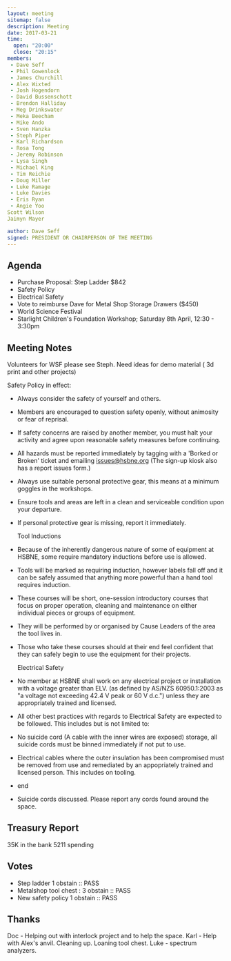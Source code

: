 ```yaml
---
layout: meeting
sitemap: false
description: Meeting
date: 2017-03-21
time:
  open: "20:00"
  close: "20:15"
members:
 - Dave Seff
 - Phil Gowenlock
 - James Churchill
 - Alex Wixted
 - Josh Hogendorn
 - David Bussenschott
 - Brendon Halliday
 - Meg Drinkswater
 - Meka Beecham
 - Mike Ando
 - Sven Hanzka
 - Steph Piper
 - Karl Richardson
 - Rosa Tong
 - Jeremy Robinson
 - Lysa Singh
 - Michael King
 - Tim Reichie
 - Doug Miller
 - Luke Ramage
 - Luke Davies
 - Eris Ryan
 - Angie Yoo
Scott Wilson
Jaimyn Mayer

author: Dave Seff
signed: PRESIDENT OR CHAIRPERSON OF THE MEETING
---
```


## Agenda

- Purchase Proposal: Step Ladder $842
- Safety Policy
- Electrical Safety
- Vote to reimburse Dave for Metal Shop Storage Drawers ($450)
- World Science Festival
- Starlight Children's Foundation Workshop; Saturday 8th April, 12:30 - 3:30pm

## Meeting Notes

Volunteers for WSF please see Steph. Need ideas for demo material ( 3d print and other projects)

Safety Policy in effect:

 - Always consider the safety of yourself and others.
 - Members are encouraged to question safety openly, without animosity or fear of reprisal.
 - If safety concerns are raised by another member, you must halt your activity and agree upon reasonable safety measures before continuing.
 - All hazards must be reported immediately by tagging with a 'Borked or Broken' ticket and emailing issues@hsbne.org (The sign-up kiosk also has a report issues form.)
 - Always use suitable personal protective gear, this means at a minimum goggles in the workshops.
 - Ensure tools and areas are left in a clean and serviceable condition upon your departure.
 - If personal protective gear is missing, report it immediately.

    Tool Inductions

 - Because of the inherently dangerous nature of some of equipment at HSBNE, some require mandatory inductions before use is allowed.
 - Tools will be marked as requiring induction, however labels fall off and it can be safely assumed that anything more powerful than a hand tool requires induction.
 - These courses will be short, one-session introductory courses that focus on proper operation, cleaning and maintenance on either individual pieces or groups of equipment.
 - They will be performed by or organised by Cause Leaders of the area the tool lives in.
 - Those who take these courses should at their end feel confident that they can safely begin to use the equipment for their projects.

    Electrical Safety

 - No member at HSBNE shall work on any electrical project or installation with a voltage greater than ELV. (as defined by AS/NZS 60950.1:2003 as "a voltage not exceeding 42.4 V peak or 60 V d.c.") unless they are appropriately trained and licensed.
 - All other best practices with regards to Electrical Safety are expected to be followed. This includes but is not limited to:
 - No suicide cord (A cable with the inner wires are exposed) storage, all suicide cords must be binned immediately if not put to use.
 - Electrical cables where the outer insulation has been compromised must be removed from use and remediated by an appopriately trained and licensed person. This includes on tooling.
  - end

 - Suicide cords discussed. Please report any cords found around the space. 

## Treasury Report
35K in the bank
5211 spending

## Votes
 - Step ladder 1 obstain :: PASS
 - Metalshop tool chest : 3 obstain :: PASS
 - New safety policy 1 obstain :: PASS

## Thanks
Doc - Helping out with interlock project and to help the space.
Karl - Help with Alex's anvil. Cleaning up. Loaning tool chest. 
Luke - spectrum analyzers. 
